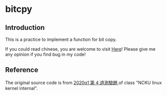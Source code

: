# bitcpy

## Introduction
This is a practice to implement a function for bit copy.

If you could read chinese, you are welcome to visit [Here](https://hackmd.io/@RinHizakura/B17sUnk4v)! Please give me any opinion if you find bug in my code!

## Reference 
The original source code is from [2020q1 第 4 週測驗題
](https://hackmd.io/@sysprog/linux2020-quiz4) of class "NCKU linux kernel internal".
